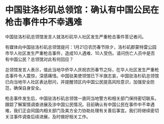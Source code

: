 # 中国驻洛杉矶总领馆：确认有中国公民在枪击事件中不幸遇难

中国驻洛杉矶总领馆发言人就洛杉矶华人社区发生严重枪击事件答记者问。

有媒体向中国驻洛杉矶总领馆提问：1月21日农历春节除夕，洛杉矶郡蒙特雷公园市华人社区发生严重枪击事件，造成10人遇难、10人受伤。请问伤亡人员中是否有中国公民？总领馆对此有何回应？

总领馆发言人表示，值此当地华侨华人庆祝农历春节之际，在华人社区发生严重枪击事件令人震惊，深感痛惜。中国驻美使领馆已下半旗志哀，中国驻洛杉矶总领馆已向当地华人社区表达慰问，并提醒领区内中国公民提高风险意识，加强安全防范，确保自身安全。

枪击事件发生后，中国驻洛杉矶总领馆一直同当地警方和相关部门保持密切联系，跟踪了解案情调查进展及涉中国公民情况。目前确认有中国公民在事件中不幸遇难，我们正会同国内相关部门及美方全力协助处理有关善后事宜。我们将继续密切关注事件调查后续进展，及时做好相关工作。


